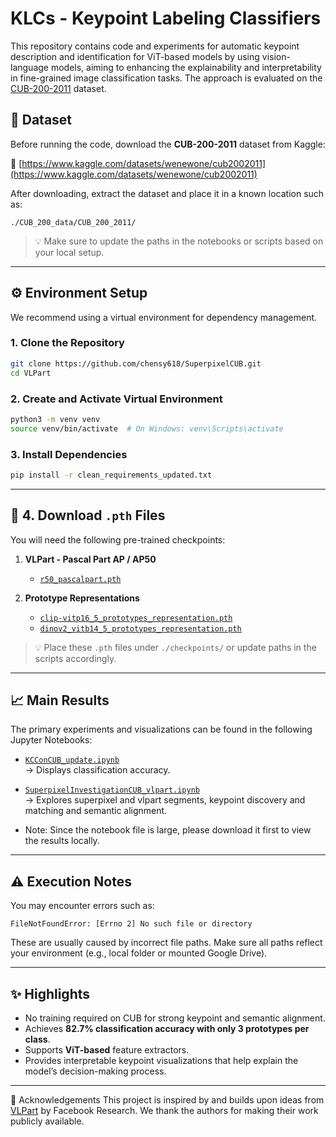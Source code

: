 # KLCs - Keypoint Labeling Classifiers

This repository contains code and experiments for automatic keypoint description and identification for ViT-based models by using vision-language models, aiming to enhancing the explainability and interpretability in fine-grained image classification tasks. The approach is evaluated on the [CUB-200-2011](https://www.kaggle.com/datasets/wenewone/cub2002011) dataset.


## 📁 Dataset

Before running the code, download the **CUB-200-2011** dataset from Kaggle:

🔗 [https://www.kaggle.com/datasets/wenewone/cub2002011](https://www.kaggle.com/datasets/wenewone/cub2002011)

After downloading, extract the dataset and place it in a known location such as: 
```
./CUB_200_data/CUB_200_2011/
```
> 💡 Make sure to update the paths in the notebooks or scripts based on your local setup.

---

## ⚙️ Environment Setup

We recommend using a virtual environment for dependency management.

### 1. Clone the Repository

```bash
git clone https://github.com/chensy618/SuperpixelCUB.git
cd VLPart
```

### 2. Create and Activate Virtual Environment

```bash
python3 -m venv venv
source venv/bin/activate  # On Windows: venv\Scripts\activate
```

### 3. Install Dependencies

```bash
pip install -r clean_requirements_updated.txt
```

---

## 🔽 4. Download `.pth` Files

You will need the following pre-trained checkpoints:

1. **VLPart - Pascal Part AP / AP50**
   - [`r50_pascalpart.pth`](https://github.com/facebookresearch/VLPart/blob/main/MODEL_ZOO.md)

2. **Prototype Representations**
   - [`clip-vitp16_5_prototypes_representation.pth`](https://drive.google.com/drive/folders/1KmM5eDKc-7xBI0FSni2UfWP0j_kdMNyU?usp=drive_link)
   - [`dinov2_vitb14_5_prototypes_representation.pth`](https://drive.google.com/drive/folders/1KmM5eDKc-7xBI0FSni2UfWP0j_kdMNyU?usp=drive_link)

> 💡 Place these `.pth` files under `./checkpoints/` or update paths in the scripts accordingly.

---

## 📈 Main Results

The primary experiments and visualizations can be found in the following Jupyter Notebooks:

- [`KCConCUB_update.ipynb`](KCConCUB_update.ipynb)  
  → Displays classification accuracy.

- [`SuperpixelInvestigationCUB_vlpart.ipynb`](SuperpixelInvestigationCUB_vlpart.ipynb)  
  → Explores superpixel and vlpart segments, keypoint discovery and matching and semantic alignment.

- Note: Since the notebook file is large, please download it first to view the results locally.
---

## ⚠️ Execution Notes

You may encounter errors such as:

```
FileNotFoundError: [Errno 2] No such file or directory
```

These are usually caused by incorrect file paths. Make sure all paths reflect your environment (e.g., local folder or mounted Google Drive).

---

## ✨ Highlights

- No training required on CUB for strong keypoint and semantic alignment.
- Achieves **82.7% classification accuracy with only 3 prototypes per class**.
- Supports **ViT-based** feature extractors.
-  Provides interpretable keypoint visualizations that help explain the model’s decision-making process.

---

🙏 Acknowledgements
This project is inspired by and builds upon ideas from [VLPart](https://github.com/facebookresearch/VLPart) by Facebook Research.
We thank the authors for making their work publicly available.